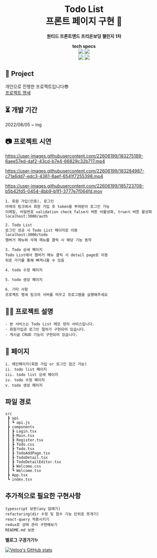 <div align="center">

# Todo List <br/> 프론트 페이지 구현 📓

<b> 원티드 프론트엔드 프리온보딩 챌린지 1차 </b>

<p>
  <b>tech specs</b><br/>
  <img src="https://img.shields.io/badge/React-^18.2.0-61DAFB?style=flat&logo=React&logoColor=white"/> <img src="https://img.shields.io/badge/typescript-^4.7.4-3178c6?style=flat&logo=typescript&logoColor=white"/><br/>
  <img src="https://img.shields.io/badge/Javscript-F7DF1E?style=flat&logo=Javascript&logoColor=white"/>
  <img src="https://img.shields.io/badge/CSS-DD3A0A?style=flat&logo=CSS3&logoColor=white"/>
  
</p>

</div>

## 📒 Project

개인으로 진행한 프로젝트입니다😎 <br/>
[프로젝트 명세](https://github.com/syoungee/wanted-pre-onboarding-challenge-fe-1-api)

## ⏳ 개발 기간

2022/08/05 ~ ing
<br/>

## 📷 프로젝트 시연

https://user-images.githubusercontent.com/22606199/183275189-6aee57ed-daf2-43cd-b7e4-66829c32b717.mp4

https://user-images.githubusercontent.com/22606199/183284987-c71a6dd7-edc3-4361-8aef-6541f7255398.mp4

https://user-images.githubusercontent.com/22606199/185723708-b5b42fd5-0454-4bb9-b1f1-3777e7f064fd.mov


```
1. 회원 가입(인증), 로그인
아래의 링크에서 회원 가입 후 token을 부여받아 로그인 가능
이메일, 비밀번호 validation check false시 버튼 비활성화, true시 버튼 활성화
localhost:3000/auth

2. Todo List
로그인 성공 시 Todo List 페이지로 이동
localhost:3000/todo
햄버거 메뉴와 삭제 메뉴를 클릭 시 해당 기능 동작

3. Todo 상세 페이지
Todo List에서 햄버거 메뉴 클릭 시 detail page로 이동
뒤로 가기를 통해 빠져나올 수 있음

4. todo 수정 페이지

5. todo 생성 페이지

6. 기타 사항
프로젝트 명세 링크의 서버를 띄우고 프로그램을 실행해주세요
```

## ✍🏻 프로젝트 설명

```
- 본 서비스는 Todo List 메모 정리 서비스입니다.
- 회원가입과 로그인 절차가 구현되어 있습니다.
- 게시글 CRUD 기능이 구현되어 있습니다.
```

## 📔 페이지

```
i. 메인페이지(회원 가입 or 로그인 접근 가능)
ii. todo list 페이지
iii. todo list 상세 페이지
iv. todo 수정 페이지
v. todo 생성 페이지
```

## 파일 경로

```
src
 ┣ api
 ┃ ┗ api.js
 ┣ components
 ┃ ┣ Login.tsx
 ┃ ┣ Main.tsx
 ┃ ┣ Register.tsx
 ┃ ┣ Todo.css
 ┃ ┣ Todo.tsx
 ┃ ┣ TodoAddPage.tsx
 ┃ ┣ TodoDetail.tsx
 ┃ ┣ TodoDetailEditor.tsx
 ┃ ┣ Welcome.css
 ┃ ┗ Welcome.tsx
 ┣ App.tsx
 ┗ index.tsx
```

## 추가적으로 필요한 구현사항

```
typescript 보완(any 없애기)
refactoring(dir 수정 및 함수 기능 단위로 쪼개기)
react-query 적용시키기
redux로 상태 관리 구현해보기
README.md 보완
```

<b>벨로그 구경가기✨</b><br/>

[![Velog's GitHub stats](https://velog-readme-stats.vercel.app/api?name=syoungee&color=dark)](https://velog.io/@syoungee)

